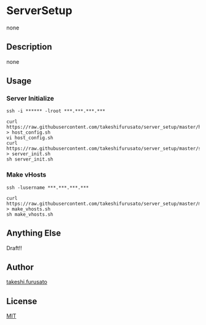 # ServerSetup

none

## Description

none

## Usage

### Server Initialize

    ssh -i ****** -lroot ***.***.***.***

    curl https://raw.githubusercontent.com/takeshifurusato/server_setup/master/host_config.sh > host_config.sh
    vi host_config.sh
    curl https://raw.githubusercontent.com/takeshifurusato/server_setup/master/server_init.sh > server_init.sh
    sh server_init.sh

### Make vHosts

    ssh -lusername ***.***.***.***

    curl https://raw.githubusercontent.com/takeshifurusato/server_setup/master/make_vhosts.sh > make_vhosts.sh
    sh make_vhosts.sh

## Anything Else

Draft!!

## Author

[takeshi.furusato](https://www.facebook.com/takeshi.furusato)

## License

[MIT](http://b4b4r07.mit-license.org)
